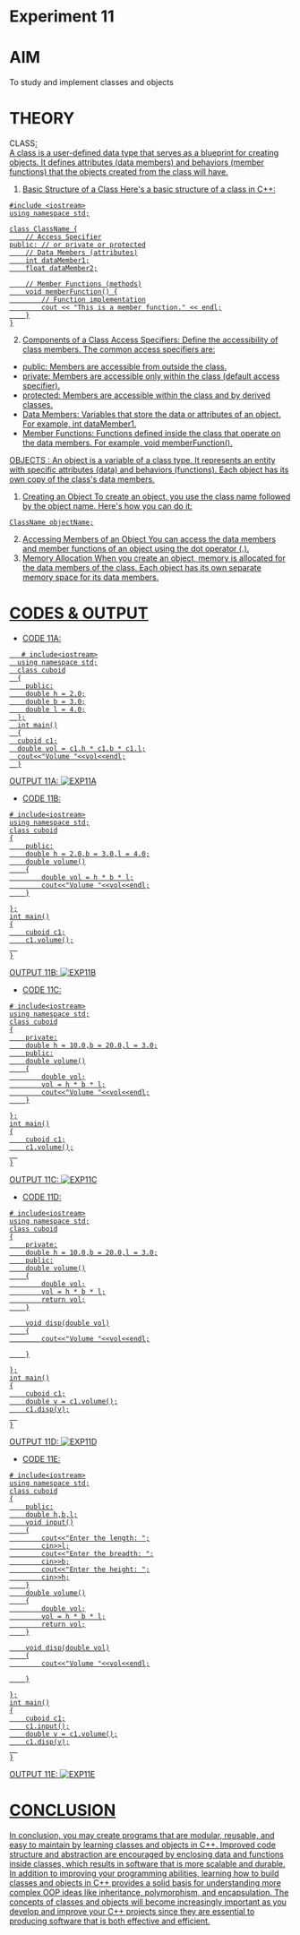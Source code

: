 # Experiment 11
# AIM
To study and implement classes and objects
# THEORY 
CLASS<u>:<br>
A class is a user-defined data type that serves as a blueprint for creating objects. It defines attributes (data members) and behaviors (member functions) that the objects created from the class will have.
1. Basic Structure of a Class
Here's a basic structure of a class in C++:

```
#include <iostream>
using namespace std;

class ClassName {
    // Access Specifier
public: // or private or protected
    // Data Members (attributes)
    int dataMember1;
    float dataMember2;

    // Member Functions (methods)
    void memberFunction() {
        // Function implementation
        cout << "This is a member function." << endl;
    }
}
```

2. Components of a Class
Access Specifiers: Define the accessibility of class members. The common access specifiers are:
* public: Members are accessible from outside the class.
* private: Members are accessible only within the class (default access specifier).
* protected: Members are accessible within the class and by derived classes.
* Data Members: Variables that store the data or attributes of an object. For example, int dataMember1.
* Member Functions: Functions defined inside the class that operate on the data members. For example, void memberFunction().

OBJECTS : An object is a variable of a class type. It represents an entity with specific attributes (data) and behaviors (functions). Each object has its own copy of the class's data members.
1. Creating an Object
To create an object, you use the class name followed by the object name. Here's how you can do it:
```
ClassName objectName;
```
2. Accessing Members of an Object
You can access the data members and member functions of an object using the dot operator (.).
3. Memory Allocation
When you create an object, memory is allocated for the data members of the class. Each object has its own separate memory space for its data members.
# CODES & OUTPUT
* CODE 11A:
```
   # include<iostream>
  using namespace std;
  class cuboid
  {
    public:
    double h = 2.0;
    double b = 3.0;
    double l = 4.0;
  };
  int main()
  {
  cuboid c1;
  double vol = c1.h * c1.b * c1.l;
  cout<<"Volume "<<vol<<endl;
  }
```  
 

 OUTPUT 11A:
 ![EXP11A](https://github.com/sarakanyal03/CDS_Experiment11/blob/main/11A.png )
* CODE 11B:
```
# include<iostream>
using namespace std;
class cuboid
{
    public:
    double h = 2.0,b = 3.0,l = 4.0;
    double volume()
    {
        double vol = h * b * l;
        cout<<"Volume "<<vol<<endl;
    }

};
int main()
{
    cuboid c1;
    c1.volume();
  
}
```
  OUTPUT 11B:
  ![EXP11B](https://github.com/sarakanyal03/CDS_Experiment11/blob/main/11B.png)
* CODE 11C:
```
# include<iostream>
using namespace std;
class cuboid
{
    private:
    double h = 10.0,b = 20.0,l = 3.0;
    public:
    double volume()
    {
        double vol;
        vol = h * b * l;
        cout<<"Volume "<<vol<<endl;
    }

};
int main()
{
    cuboid c1;
    c1.volume();
  
}
```
  OUTPUT 11C:
  ![EXP11C](https://github.com/sarakanyal03/CDS_Experiment11/blob/main/11C.png )
* CODE 11D:
```
# include<iostream>
using namespace std;
class cuboid
{
    private:
    double h = 10.0,b = 20.0,l = 3.0;
    public:
    double volume()
    {
        double vol;
        vol = h * b * l;
        return vol;
    }

    void disp(double vol)
    {
        cout<<"Volume "<<vol<<endl;

    }

};
int main()
{
    cuboid c1;
    double v = c1.volume();
    c1.disp(v);
  
}
```
  OUTPUT 11D:
  ![EXP11D](https://github.com/sarakanyal03/CDS_Experiment11/blob/main/11D.png )
* CODE 11E:
```
# include<iostream>
using namespace std;
class cuboid
{
    public:
    double h,b,l;
    void input()
    {
        cout<<"Enter the length: ";
        cin>>l;
        cout<<"Enter the breadth: ";
        cin>>b;
        cout<<"Enter the height: ";
        cin>>h;
    }
    double volume()
    {
        double vol;
        vol = h * b * l;
        return vol;
    }

    void disp(double vol)
    {
        cout<<"Volume "<<vol<<endl;

    }

};
int main()
{
    cuboid c1;
    c1.input();
    double v = c1.volume();
    c1.disp(v);
  
}
```
  OUTPUT 11E:
  ![EXP11E](https://github.com/sarakanyal03/CDS_Experiment11/blob/main/11E.png)
# CONCLUSION 
In conclusion, you may create programs that are modular, reusable, and easy to maintain by learning classes and objects in C++. Improved code structure and abstraction are encouraged by enclosing data and functions inside classes, which results in software that is more scalable and durable. In addition to improving your programming abilities, learning how to build classes and objects in C++ provides a solid basis for understanding more complex OOP ideas like inheritance, polymorphism, and encapsulation. The concepts of classes and objects will become increasingly important as you develop and improve your C++ projects since they are essential to producing software that is both effective and efficient.
